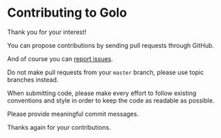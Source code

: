 # Contributing to Golo

Thank you for your interest!

You can propose contributions by sending pull requests through GitHub.

And of course you can [report issues](https://github.com/nstouls/demos_android/issues).

Do not make pull requests from your `master` branch, please use topic branches instead.

When submitting code, please make every effort to follow existing conventions and style in order to
keep the code as readable as possible.

Please provide meaningful commit messages.

Thanks again for your contributions.
